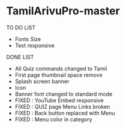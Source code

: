 # TamilArivuPro-master

TO DO LIST

- Fonts Size
- Text responsive


DONE LIST

- All Quiz commands changed to Tamil
- First page thumbnail space remove
- Splash screen banner
- Icon
- Banner font changed to standard mode
- FIXED : YouTube Embed responsive
- FIXED : QUIZ page Menu Links broken
- FIXED : Back button replaced with Menu
- FIXED : Menu color in category